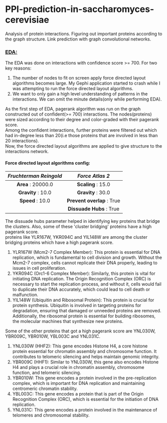 # PPI-prediction-in-saccharomyces-cerevisiae
 Analysis of protein interactions. Figuring out important proteins according to the graph structure.  Link prediction with graph convolutional networks.


### <ins>EDA:</ins> <br>
The EDA was done on interactions with confidence score >= 700. For two key reasons:<br>
1) The number of nodes to fit on screen apply force directed layout algorithms becomes large. My Gephi application started to crash while I was attempting to run the force directed layout algorithms.
2) We want to only gain a high level understanding of patterns in the interactions. We can omit the minute details(only while performing EDA).

As the first step of EDA, pagerank algorithm was run on the graph constructed out of confident(>= 700) interactions. The nodes(proteins) were sized according to their degree and color-graded with their pagerank score.<br>
Among the confident interactions, further proteins were filtered out which had in-degree less than 20(i.e those proteins that are involved in less than 20 interactions).<br>
Now, the force directed layout algorithms are applied to give structure to the interactions network.

#### Force directed layout algorithms config:
|***Fruchterman Reingold***|***Force Atlas 2***|
|:------------:|:------------:|
|**Area** : 20000.0|**Scaling** : 15.0|
|**Gravity** : 10.0| **Gravity** : 30.0|
|**Speed** : 10.0|**Prevent overlap** : True|
|          |**Dissuade Hubs** : True|

The dissuade hubs parameter helped in identifying key proteins that bridge the clusters. Also, some of these 'cluster bridging' proteins have a high pagerank score. <br>
proteins like YLR167W, YKR094C and YIL148W are among the cluster bridging proteins which have a high pagerank score.

1) YLR167W (Mcm2-7 Complex Member): This protein is essential for DNA replication, which is fundamental to cell division and growth. Without the Mcm2-7 complex, cells cannot replicate their DNA properly, leading to issues in cell proliferation.
2) YKR094C (Orc1-6 Complex Member): Similarly, this protein is vital for initiating DNA replication. The Origin Recognition Complex (ORC) is necessary to start the replication process, and without it, cells would fail to duplicate their DNA accurately, which could lead to cell death or malfunction.
3) YIL148W (Ubiquitin and Ribosomal Protein): This protein is crucial for protein synthesis. Ubiquitin is involved in targeting proteins for degradation, ensuring that damaged or unneeded proteins are removed. Additionally, the ribosomal protein is essential for building ribosomes, the molecular machines that synthesize new proteins.

Some of the other proteins that got a high pagerank score are YNL030W, YBR009C, YBR010W, YBL003C and YNL031C.

1) YNL030W (HHF2): This gene encodes Histone H4, a core histone protein essential for chromatin assembly and chromosome function. It contributes to telomeric silencing and helps maintain genomic integrity.
2) YBR009C (HHF1): Similar to YNL030W, this gene also encodes Histone H4 and plays a crucial role in chromatin assembly, chromosome function, and telomeric silencing.
3) YBR010W: This gene encodes a protein involved in the pre-replication complex, which is important for DNA replication and maintaining centromeric chromatin stability.
4) YBL003C: This gene encodes a protein that is part of the Origin Recognition Complex (ORC), which is essential for the initiation of DNA replication.
5) YNL031C: This gene encodes a protein involved in the maintenance of telomeres and chromosomal stability.



